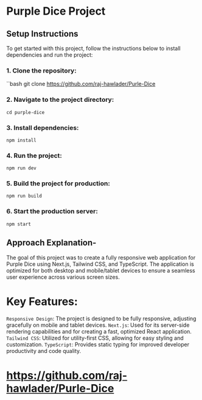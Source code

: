 # Purple Dice Project

## Setup Instructions

To get started with this project, follow the instructions below to install dependencies and run the project:

### 1. Clone the repository:
``bash
git clone https://github.com/raj-hawlader/Purle-Dice

### 2. Navigate to the project directory:
`cd purple-dice`

### 3. Install dependencies:
`npm install`
### 4. Run the project:
`npm run dev`

### 5. Build the project for production:
`npm run build`

### 6. Start the production server:
`npm start`

## Approach Explanation-
The goal of this project was to create a fully responsive web application for Purple Dice using Next.js, Tailwind CSS, and TypeScript. The application is optimized for both desktop and mobile/tablet devices to ensure a seamless user experience across various screen sizes.

# Key Features:
`Responsive Design`: The project is designed to be fully responsive, adjusting gracefully on mobile and tablet devices.
`Next.js`: Used for its server-side rendering capabilities and for creating a fast, optimized React application.
`Tailwind CSS`: Utilized for utility-first CSS, allowing for easy styling and customization.
`TypeScript`: Provides static typing for improved developer productivity and code quality.


# https://github.com/raj-hawlader/Purle-Dice